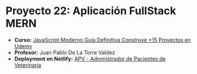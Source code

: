 # Proyecto 22: Aplicación FullStack MERN
- **Curso:** [JavaScript Moderno Guía Definitiva Construye +15 Proyectos en Udemy](https://www.udemy.com/course/javascript-moderno-guia-definitiva-construye-10-proyectos/)
- **Profesor:** Juan Pablo De La Torre Valdez
- **Deployment en Netlify:** [APV - Administrador de Pacientes de Veterinaria](https://jsmoderno2022-proyectomern.netlify.app)
